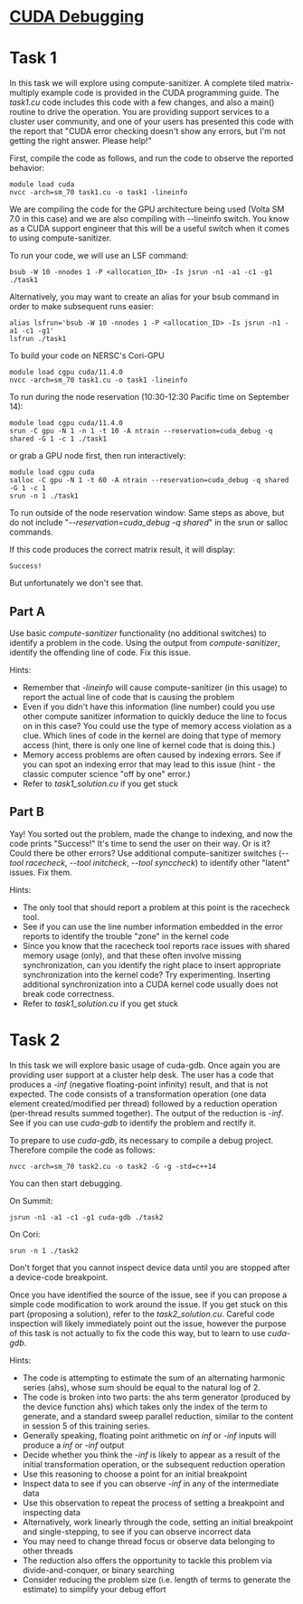 # [CUDA Debugging](https://www.olcf.ornl.gov/calendar/cuda-debugging/)

# **Task 1**

In this task we will explore using compute-sanitizer.  A complete tiled matrix-multiply example code is provided in the CUDA programming guide. The *task1.cu* code includes this code with a few changes, and also a main() routine to drive the operation.  You are providing support services to a cluster user community, and one of your users has presented this code with the report that "CUDA error checking doesn't show any errors, but I'm not getting the right answer.  Please help!"

First, compile the code as follows, and run the code to observe the reported behavior:

```
module load cuda
nvcc -arch=sm_70 task1.cu -o task1 -lineinfo
```

We are compiling the code for the GPU architecture being used (Volta SM 7.0 in this case) and we are also compiling with --lineinfo switch. You know as a CUDA support engineer that this will be a useful switch when it comes to using compute-sanitizer.

To run your code, we will use an LSF command:

```
bsub -W 10 -nnodes 1 -P <allocation_ID> -Is jsrun -n1 -a1 -c1 -g1 ./task1
```

Alternatively, you may want to create an alias for your bsub command in order to make subsequent runs easier:

```
alias lsfrun='bsub -W 10 -nnodes 1 -P <allocation_ID> -Is jsrun -n1 -a1 -c1 -g1'
lsfrun ./task1
```

To build your code on NERSC's Cori-GPU

```
module load cgpu cuda/11.4.0
nvcc -arch=sm_70 task1.cu -o task1 -lineinfo
```

To run during the node reservation (10:30-12:30 Pacific time on September 14):
```
module load cgpu cuda/11.4.0
srun -C gpu -N 1 -n 1 -t 10 -A ntrain --reservation=cuda_debug -q shared -G 1 -c 1 ./task1
```

or grab a GPU node first, then run interactively:
```
module load cgpu cuda
salloc -C gpu -N 1 -t 60 -A ntrain --reservation=cuda_debug -q shared -G 1 -c 1
srun -n 1 ./task1
```

To run outside of the node reservation window:
Same steps as above, but do not include "*--reservation=cuda_debug -q shared*" in the srun or salloc commands.

If this code produces the correct matrix result, it will display:

```
Success!
```

But unfortunately we don't see that.

## Part A

Use basic *compute-sanitizer* functionality (no additional switches) to identify a problem in the code. Using the output from *compute-sanitizer*, identify the offending line of code. Fix this issue.

Hints:
  - Remember that *-lineinfo* will cause compute-sanitizer (in this usage) to report the actual line of code that is causing the problem
  - Even if you didn't have this information (line number) could you use other compute sanitizer information to quickly deduce the line to focus on in this case?  You could use the type of memory access violation as a clue.  Which lines of code in the kernel are doing that type of memory access (hint, there is only one line of kernel code that is doing this.)
  - Memory access problems are often caused by indexing errors.  See if you can spot an indexing error that may lead to this issue (hint - the classic computer science "off by one" error.)
  - Refer to *task1_solution.cu* if you get stuck

## Part B

Yay! You sorted out the problem, made the change to indexing, and now the code prints "Success!"  It's time to send the user on their way. Or is it? Could there be other errors?  Use additional compute-sanitizer switches (*--tool racecheck*, *--tool initcheck*, *--tool synccheck*) to identify other "latent" issues. Fix them.

Hints:
  - The only tool that should report a problem at this point is the racecheck tool.
  - See if you can use the line number information embedded in the error reports to identify the trouble "zone" in the kernel code
  - Since you know that the racecheck tool reports race issues with shared memory usage (only), and that these often involve missing synchronization, can you identify the right place to insert appropriate synchronization into the kernel code? Try experimenting. Inserting additional synchronization into a CUDA kernel code usually does not break code correctness.
  - Refer to *task1_solution.cu* if you get stuck

# **Task 2**

In this task we will explore basic usage of cuda-gdb. Once again you are providing user support at a cluster help desk. The user has a code that produces a *-inf* (negative floating-point infinity) result, and that is not expected. The code consists of a transformation operation (one data element created/modified per thread) followed by a reduction operation (per-thread results summed together). The output of the reduction is *-inf*. See if you can use *cuda-gdb* to identify the problem and rectify it.

To prepare to use *cuda-gdb*, its necessary to compile a debug project. Therefore compile the code as follows:

```
nvcc -arch=sm_70 task2.cu -o task2 -G -g -std=c++14
```

You can then start debugging.

On Summit:

```
jsrun -n1 -a1 -c1 -g1 cuda-gdb ./task2
```

On Cori:

```
srun -n 1 ./task2
```

Don't forget that you cannot inspect device data until you are stopped after a device-code breakpoint.

Once you have identified the source of the issue, see if you can propose a simple code modification to work around the issue. If you get stuck on this part (proposing a solution), refer to the *task2_solution.cu*. Careful code inspection will likely immediately point out the issue, however the purpose of this task is not actually to fix the code this way, but to learn to use *cuda-gdb*.

Hints:
 - The code is attempting to estimate the sum of an alternating harmonic series (ahs), whose sum should be equal to the natural log of 2.
 - The code is broken into two parts: the ahs term generator (produced by the device function ahs) which takes only the index of the term to generate, and a standard sweep parallel reduction, similar to the content in session 5 of this training series.
 - Generally speaking, floating point arithmetic on *inf* or *-inf* inputs will produce a *inf* or *-inf* output
 - Decide whether you think the *-inf* is likely to appear as a result of the initial transformation operation, or the subsequent reduction operation
 - Use this reasoning to choose a point for an initial breakpoint
 - Inspect data to see if you can observe *-inf* in any of the intermediate data
 - Use this observation to repeat the process of setting a breakpoint and inspecting data
 - Alternatively, work linearly through the code, setting an initial breakpoint and single-stepping, to see if you can observe incorrect data
 - You may need to change thread focus or observe data belonging to other threads
 - The reduction also offers the opportunity to tackle this problem via divide-and-conquer, or binary searching
 - Consider reducing the problem size (i.e. length of terms to generate the estimate) to simplify your debug effort
